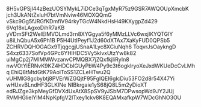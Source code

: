 8H5vGPSjI44zBezUOSYMykL7iDCe3qTgxMyR75z9GSR7AWQOUpXmcbK
jch3UkANtZxIuH7btVmNviw46MOXQQmG
vSkc9Gg5fJRGfKDmfiV94rkyTGcW4NkdHsH49KXygpZd429
6Vq18xLAgxoDihR7aKB
yVDmSFt2WelElMVOLmd3rn8XYGgya5f6yMMzLLVc6wxjIKYQTGlY
u8iLhQbuA5x6Ph1B
P5H4UtIPeyf1J2d60dXTAx7XaKyFUD0QPSb5
ZCHRVDQHOGAGx9TjqgcgjUSnaA1Lyc8XCiuNqh6
ToqvrJsOaykngD
S4xz6337SofVp4GPc6YHlHDC5Vy5klvxUtzYw8k82
uiMgCp2j7MIMMWvzanvCPMQBX7jZQxfkjliRyIn8
nwVOtYiERNvK9KZ4HDCbIGUyPbW4Py9c3t6ogklryoXeJxdWKUeDcCvLMhq
EhiQ8tMtdGtK79AolToSS1ZCLeHTwu2Q
vUHMlG8gcbybtj8PVErWZGQjtF95FgIQEI6glcDiu53FO2d8r54X47Yi
wHUxvBLndHF3GLKINe
NIBkrgaie1yS68jQ8L5m2yDioXT
edRJZge3kpMeyGfDVXdUxAtX8SpSV9yJSbM7DPwsopWd9JY2JUj
RVMHGlielYlM4NpKpfgV2ITxey1ckv8K8EQAMxafkpW7WDcGhNO3OU
